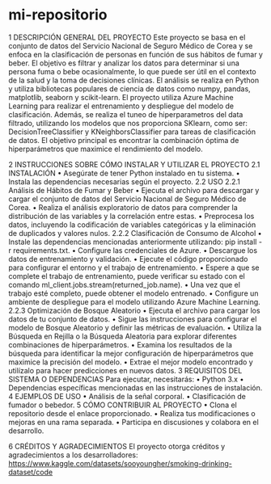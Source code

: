# mi-repositorio
1	DESCRIPCIÓN GENERAL DEL PROYECTO
Este proyecto se basa en el conjunto de datos del Servicio Nacional de Seguro Médico de Corea y se enfoca en la clasificación de personas en función de sus hábitos de fumar y beber. El objetivo es filtrar y analizar los datos para determinar si una persona fuma o bebe ocasionalmente, lo que puede ser útil en el contexto de la salud y la toma de decisiones clínicas. 
El análisis se realiza en Python y utiliza bibliotecas populares de ciencia de datos como numpy, pandas, matplotlib, seaborn y scikit-learn. El proyecto utiliza Azure Machine Learning para realizar el entrenamiento y despliegue del modelo de clasificación. Además, se realiza el tuneo de hiperparametros del data filtrado, utilizando los modelos que nos proporciona SKlearn, como ser: DecisionTreeClassifier y KNeighborsClassifier para tareas de clasificación de datos. El objetivo principal es encontrar la combinación óptima de hiperparámetros que maximice el rendimiento del modelo.

2	INSTRUCCIONES SOBRE CÓMO INSTALAR Y UTILIZAR EL PROYECTO
2.1	INSTALACIÓN
•	Asegúrate de tener Python instalado en tu sistema.
•	Instala las dependencias necesarias según el proyecto.
2.2	USO
2.2.1	Análisis de Hábitos de Fumar y Beber
•	Ejecuta el archivo para descargar y cargar el conjunto de datos del Servicio Nacional de Seguro Médico de Corea.
•	Realiza el análisis exploratorio de datos para comprender la distribución de las variables y la correlación entre estas.
•	Preprocesa los datos, incluyendo la codificación de variables categóricas y la eliminación de duplicados y valores nulos.
2.2.2	Clasificación de Consumo de Alcohol
•	Instale las dependencias mencionadas anteriormente utilizando: pip install -r requirements.txt.
•	Configure las credenciales de Azure.
•	Descargue los datos de entrenamiento y validación.
•	Ejecute el código proporcionado para configurar el entorno y el trabajo de entrenamiento.
•	Espere a que se complete el trabajo de entrenamiento, puede verificar su estado con el comando ml_client.jobs.stream(returned_job.name).
•	Una vez que el trabajo esté completo, puede obtener el modelo entrenado.
•	Configure un ambiente de despliegue para el modelo utilizando Azure Machine Learning.
2.2.3	Optimización de Bosque Aleatorio
•	Ejecuta el archivo para cargar los datos de tu conjunto de datos. 
•	Sigue las instrucciones para configurar el modelo de Bosque Aleatorio y definir las métricas de evaluación.
•	Utiliza la Búsqueda en Rejilla o la Búsqueda Aleatoria para explorar diferentes combinaciones de hiperparámetros.
•	Examina los resultados de la búsqueda para identificar la mejor configuración de hiperparámetros que maximice la precisión del modelo.
•	Extrae el mejor modelo encontrado y utilízalo para hacer predicciones en nuevos datos.
3	REQUISITOS DEL SISTEMA O DEPENDENCIAS
Para ejecutar, necesitarás:
•	Python 3.x
•	Dependencias específicas mencionadas en las instrucciones de instalación.
4	EJEMPLOS DE USO
•	Análisis de la señal corporal.
•	Clasificación de fumador o bebedor.
5	CÓMO CONTRIBUIR AL PROYECTO
•	Clona el repositorio desde el enlace proporcionado.
•	Realiza tus modificaciones o mejoras en una rama separada.
•	Participa en discusiones y colabora en el desarrollo.

6	CRÉDITOS Y AGRADECIMIENTOS
El proyecto otorga créditos y agradecimientos a los desarrolladores: https://www.kaggle.com/datasets/sooyoungher/smoking-drinking-dataset/code
